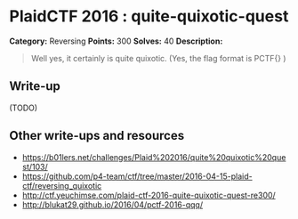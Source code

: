 # PlaidCTF 2016 : quite-quixotic-quest

**Category:** Reversing
**Points:** 300
**Solves:** 40
**Description:**

> Well yes, it certainly is quite quixotic. (Yes, the flag format is PCTF{} )

## Write-up

(TODO)

## Other write-ups and resources

* <https://b01lers.net/challenges/Plaid%202016/quite%20quixotic%20quest/103/>
* https://github.com/p4-team/ctf/tree/master/2016-04-15-plaid-ctf/reversing_quixotic
* http://ctf.yeuchimse.com/plaid-ctf-2016-quite-quixotic-quest-re300/
* http://blukat29.github.io/2016/04/pctf-2016-qqq/

